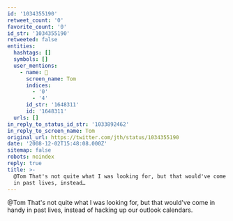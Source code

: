 ```yaml
---
id: '1034355190'
retweet_count: '0'
favorite_count: '0'
id_str: '1034355190'
retweeted: false
entities:
  hashtags: []
  symbols: []
  user_mentions:
    - name: 👤
      screen_name: Tom
      indices:
        - '0'
        - '4'
      id_str: '1648311'
      id: '1648311'
  urls: []
in_reply_to_status_id_str: '1033892462'
in_reply_to_screen_name: Tom
original_url: https://twitter.com/jth/status/1034355190
date: '2008-12-02T15:48:08.000Z'
sitemap: false
robots: noindex
reply: true
title: >-
  @Tom That's not quite what I was looking for, but that would've come in handy
  in past lives, instead…
---
```


@Tom That's not quite what I was looking for, but that would've come in handy in past lives, instead of hacking up our outlook calendars.